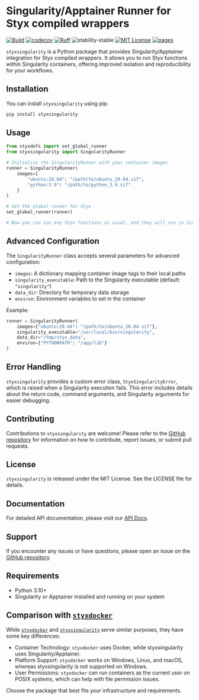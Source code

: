 # Singularity/Apptainer Runner for Styx compiled wrappers

[![Build](https://github.com/childmindresearch/styxsingularity/actions/workflows/test.yaml/badge.svg?branch=main)](https://github.com/childmindresearch/styxsingularity/actions/workflows/test.yaml?query=branch%3Amain)
[![codecov](https://codecov.io/gh/childmindresearch/styxsingularity/branch/main/graph/badge.svg?token=22HWWFWPW5)](https://codecov.io/gh/childmindresearch/styxsingularity)
[![Ruff](https://img.shields.io/endpoint?url=https://raw.githubusercontent.com/astral-sh/ruff/main/assets/badge/v2.json)](https://github.com/astral-sh/ruff)
![stability-stable](https://img.shields.io/badge/stability-stable-green.svg)
[![MIT License](https://img.shields.io/badge/license-MIT-blue.svg)](https://github.com/childmindresearch/styxsingularity/blob/main/LICENSE)
[![pages](https://img.shields.io/badge/api-docs-blue)](https://childmindresearch.github.io/styxsingularity)

`styxsingularity` is a Python package that provides Singularity/Apptainer integration for Styx compiled wrappers. It allows you to run Styx functions within Singularity containers, offering improved isolation and reproducibility for your workflows.

## Installation

You can install `styxsingularity` using pip:

```Python
pip install styxsingularity
```

## Usage

```Python
from styxdefs import set_global_runner
from styxsingularity import SingularityRunner

# Initialize the SingularityRunner with your container images
runner = SingularityRunner(
    images={
        "ubuntu:20.04": "/path/to/ubuntu_20.04.sif",
        "python:3.9": "/path/to/python_3.9.sif"
    }
)

# Set the global runner for Styx
set_global_runner(runner)

# Now you can use any Styx functions as usual, and they will run in Singularity containers
```

## Advanced Configuration

The `SingularityRunner` class accepts several parameters for advanced configuration:

- `images`: A dictionary mapping container image tags to their local paths
- `singularity_executable`: Path to the Singularity executable (default: `"singularity"`)
- `data_dir`: Directory for temporary data storage
- `environ`: Environment variables to set in the container

Example:

```python
runner = SingularityRunner(
    images={"ubuntu:20.04": "/path/to/ubuntu_20.04.sif"},
    singularity_executable="/usr/local/bin/singularity",
    data_dir="/tmp/styx_data",
    environ={"PYTHONPATH": "/app/lib"}
)
```

## Error Handling

`styxsingularity` provides a custom error class, `StyxSingularityError`, which is raised when a Singularity execution fails. This error includes details about the return code, command arguments, and Singularity arguments for easier debugging.

## Contributing

Contributions to `styxsingularity` are welcome! Please refer to the [GitHub repository](https://github.com/childmindresearch/styxsingularity) for information on how to contribute, report issues, or submit pull requests.

## License

`styxsingularity` is released under the MIT License. See the LICENSE file for details.

## Documentation

For detailed API documentation, please visit our [API Docs](https://childmindresearch.github.io/styxsingularity).

## Support

If you encounter any issues or have questions, please open an issue on the [GitHub repository](https://github.com/childmindresearch/styxsingularity).

## Requirements

- Python 3.10+
- Singularity or Apptainer installed and running on your system

## Comparison with [`styxdocker`](https://github.com/childmindresearch/styxdocker)

While [`styxdocker`](https://github.com/childmindresearch/styxdocker) and [`styxsingularity`](https://github.com/childmindresearch/styxsingularity) serve similar purposes, they have some key differences:

- Container Technology: `styxdocker` uses Docker, while styxsingularity uses Singularity/Apptainer.
- Platform Support: `styxdocker` works on Windows, Linux, and macOS, whereas styxsingularity is not supported on Windows.
- User Permissions: `styxdocker` can run containers as the current user on POSIX systems, which can help with file permission issues.

Choose the package that best fits your infrastructure and requirements.

